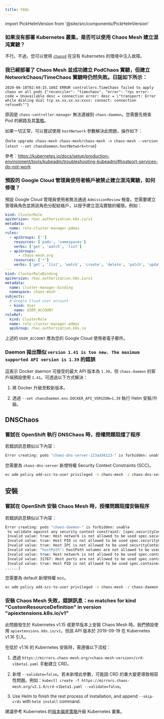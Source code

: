 ```yaml
---
title: FAQs
---
```


import PickHelmVersion from '@site/src/components/PickHelmVersion'

### 如果沒有部署 Kubernetes 叢集，是否可以使用 Chaos Mesh 建立混沌實驗？

不行。不過，您可以使用 [`chaosd`](https://github.com/chaos-mesh/chaosd/) 在沒有 Kubernetes 的環境中注入故障。

### 我已經部署了 Chaos Mesh 並成功建立 PodChaos 實驗，但建立 NetworkChaos/TimeChaos 實驗時仍然失敗。日誌如下所示：

```console
2020-06-18T02:49:15.160Z ERROR controllers.TimeChaos failed to apply chaos on all pods {"reconciler": "timechaos", "error": "rpc error: code = Unavailable desc = connection error: desc = \"transport: Error while dialing dial tcp xx.xx.xx.xx:xxxx: connect: connection refused\""}
```

原因是 `chaos-controller-manager` 無法連線到 `chaos-daemon`。您需要先檢查 Pod 的網路及其[策略](https://kubernetes.io/docs/concepts/services-networking/network-policies/)。

如果一切正常，可以嘗試使用 `hostNetwork` 參數解決此問題，操作如下：

<PickHelmVersion>{`helm upgrade chaos-mesh chaos-mesh/chaos-mesh -n chaos-mesh --version latest --set chaosDaemon.hostNetwork=true`}</PickHelmVersion>

參考：https://kubernetes.io/docs/setup/production-environment/tools/kubeadm/troubleshooting-kubeadm/#hostport-services-do-not-work

### 預設的 Google Cloud 管理員使用者帳戶被禁止建立混沌實驗，如何修復？

預設 Google Cloud 管理員使用者無法通過 `AdmissionReview` 檢查。您需要建立管理員角色並將該角色分配給帳戶，以授予建立混沌實驗的權限。例如：

```yaml
kind: ClusterRole
apiVersion: rbac.authorization.k8s.io/v1
metadata:
  name: role-cluster-manager-pdmas
rules:
  - apiGroups: ['']
    resources: ['pods', 'namespaces']
    verbs: ['get', 'watch', 'list']
  - apiGroups:
      - chaos-mesh.org
    resources: ['*']
    verbs: ['get', 'list', 'watch', 'create', 'delete', 'patch', 'update']
---
kind: ClusterRoleBinding
apiVersion: rbac.authorization.k8s.io/v1
metadata:
  name: cluster-manager-binding
  namespace: chaos-mesh
subjects:
  # Google Cloud user account
  - kind: User
    name: USER_ACCOUNT
roleRef:
  kind: ClusterRole
  name: role-cluster-manager-pdmas
  apiGroup: rbac.authorization.k8s.io
```

上述的 `USER_ACCOUNT` 應為您的 Google Cloud 使用者電子郵件。

### Daemon 拋出類似 `version 1.41 is too new. The maximum supported API version is 1.39` 的錯誤

這表示 Docker daemon 可接受的最大 API 版本為 `1.39`，但 `chaos-daemon` 的客戶端預設使用 `1.41`。可透過以下方式解決：

1. 將 Docker 升級至較新版本。

2. 透過 `--set chaosDaemon.env.DOCKER_API_VERSION=1.39` 執行 Helm 安裝/升級。

## DNSChaos

### 嘗試在 OpenShift 執行 DNSChaos 時，授權問題阻擋了程序

若錯誤訊息類似以下內容：

```bash
Error creating: pods "chaos-dns-server-123aa56123-" is forbidden: unable to validate against any security context constraint: [spec.containers[0].securityContext.capabilities.add: Invalid value: "NET_BIND_SERVICE": capability may not be added]
```

您需要為 `chaos-dns-server` 新增特權 Security Context Constraints (SCC)。

```bash
oc adm policy add-scc-to-user privileged -n chaos-mesh -z chaos-dns-server
```

## 安裝

### 嘗試在 OpenShift 安裝 Chaos Mesh 時，授權問題阻擋安裝程序

若錯誤訊息類似以下內容：

```bash
Error creating: pods "chaos-daemon-" is forbidden: unable
 to validate against any security context constraint: [spec.securityContext.hostNetwork:
 Invalid value: true: Host network is not allowed to be used spec.securityContext.hostPID:
 Invalid value: true: Host PID is not allowed to be used spec.securityContext.hostIPC:
 Invalid value: true: Host IPC is not allowed to be used securityContext.runAsUser:
 Invalid value: "hostPath": hostPath volumes are not allowed to be used spec.containers[0].securityContext.volumes[1]:
 Invalid value: true: Host network is not allowed to be used spec.containers[0].securityContext.containers[0].hostPort:
 Invalid value: 31767: Host ports are not allowed to be used spec.containers[0].securityContext.hostPID:
 Invalid value: true: Host PID is not allowed to be used spec.containers[0].securityContext.hostIPC:
......]
```

您需要為 default 新增特權 scc。

```bash
oc adm policy add-scc-to-user privileged -n chaos-mesh -z chaos-daemon
```

### 安裝 Chaos Mesh 失敗，錯誤訊息：no matches for kind "CustomResourceDefinition" in version "apiextensions.k8s.io/v1"

此問題發生於 Kubernetes v1.15 或更早版本上安裝 Chaos Mesh 時。我們預設使用 `apiextensions.k8s.io/v1`，但該 API 版本於 2019-09-19 在 Kubernetes v1.16 引入。

在低於 v1.16 的 Kubernetes 安裝時，需遵循以下流程：

1. 透過 `https://mirrors.chaos-mesh.org/<chaos-mesh-version>/crd-v1beta1.yaml` 手動建立 CRD。

2. 新增 `--validate=false`。若未新增此參數，可能因 CRD 的重大變更導致相容性問題。例如：`kubectl create -f https://mirrors.chaos-mesh.org/v2.1.0/crd-v1beta1.yaml --validate=false`。

3. Use Helm to finish the rest process of installation, and append `--skip-crds` with `helm install` command.

建議參考 Kubernetes 的[版本偏差策略](https://kubernetes.io/releases/version-skew-policy/)升級 Kubernetes 叢集。